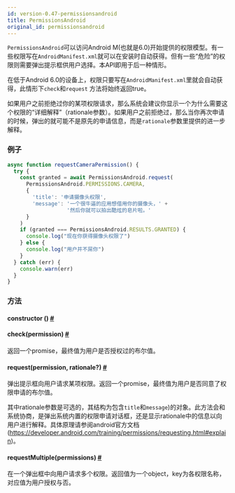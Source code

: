 ```yaml
---
id: version-0.47-permissionsandroid
title: PermissionsAndroid
original_id: permissionsandroid
---
```


`PermissionsAndroid`可以访问Android M(也就是6.0)开始提供的权限模型。有一些权限写在`AndroidManifest.xml`就可以在安装时自动获得。但有一些“危险”的权限则需要弹出提示框供用户选择。本API即用于后一种情形。

在低于Android 6.0的设备上，权限只要写在`AndroidManifest.xml`里就会自动获得，此情形下`check`和`request` 方法将始终返回true。

如果用户之前拒绝过你的某项权限请求，那么系统会建议你显示一个为什么需要这个权限的“详细解释”（rationale参数）。如果用户之前拒绝过，那么当你再次申请的时候，弹出的就可能不是原先的申请信息，而是`rationale`参数里提供的进一步解释。

### 例子

```js
async function requestCameraPermission() {
  try {
    const granted = await PermissionsAndroid.request(
      PermissionsAndroid.PERMISSIONS.CAMERA,
      {
        'title': '申请摄像头权限',
        'message': '一个很牛逼的应用想借用你的摄像头，' +
                   '然后你就可以拍出酷炫的皂片啦。'
      }
    )
    if (granted === PermissionsAndroid.RESULTS.GRANTED) {
      console.log("现在你获得摄像头权限了")
    } else {
      console.log("用户并不屌你")
    }
  } catch (err) {
    console.warn(err)
  }
}
```
### 方法

<div class="props">
    <div class="prop">
        <h4 class="methodTitle">
        <a class="anchor" name="constructor"></a>constructor
        <span class="methodType">()</span>
        <a class="hash-link" href="permissionsandroid.html#constructor">#</a>
        </h4>
    </div>
    <div class="prop">
        <h4 class="methodTitle"><a class="anchor" name="check"></a>check<span
            class="methodType">(permission)</span>
            <a class="hash-link" href="permissionsandroid.html#check">#</a>
        </h4>
        <div><p>返回一个promise，最终值为用户是否授权过的布尔值。</p></div>
    </div>
    <div class="prop">
        <h4 class="methodTitle"><a class="anchor" name="request"></a>request<span
            class="methodType">(permission, rationale?)</span>
        <a class="hash-link" href="permissionsandroid.html#request">#</a>
        </h4>
        <div><p>弹出提示框向用户请求某项权限。返回一个promise，最终值为用户是否同意了权限申请的布尔值。</p>
            <p>其中rationale参数是可选的，其结构为包含<code>title</code>和<code>message</code>)的对象。此方法会和系统协商，是弹出系统内置的权限申请对话框，还是显示rationale中的信息以向用户进行解释。具体原理请参阅android官方文档
                (<a href="https://developer.android.com/training/permissions/requesting.html#explain">https://developer.android.com/training/permissions/requesting.html#explain</a>)。</p></div>
    </div>
    <div class="prop">
	    <h4 class="methodTitle"><a class="anchor" name="requestmultiple"></a>requestMultiple<span class="methodType">(permissions)</span> 
	    <a class="hash-link" href="#requestmultiple">#</a></h4>
	    <div><p>在一个弹出框中向用户请求多个权限。返回值为一个object，key为各权限名称，对应值为用户授权与否。</p></div>
	</div>
</div>